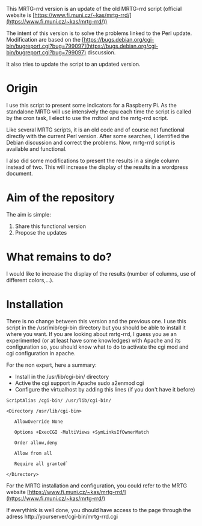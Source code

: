 This MRTG-rrd version is an update of the old MRTG-rrd script (official website is [https://www.fi.muni.cz/~kas/mrtg-rrd/](https://www.fi.muni.cz/~kas/mrtg-rrd/))

The intent of this version is to solve the problems linked to the Perl update. Modification are based on the [https://bugs.debian.org/cgi-bin/bugreport.cgi?bug=799097](https://bugs.debian.org/cgi-bin/bugreport.cgi?bug=799097) discussion.

It also tries to update the script to an updated version.

# Origin
I use this script to present some indicators for a Raspberry Pi. As the standalone MRTG will use intensively the cpu each time the script is called by the cron task, I elect to use the rrdtool and the mrtg-rrd script.

Like several MRTG scripts, it is an old code and of course not functional directly with the current Perl version.
After some searches, I identified the Debian discussion and correct the problems. Now, mrtg-rrd script is available and functional.

I also did some modifications to present the results in a single column instead of two. This will increase the display of the results in a wordpress document.

# Aim of the repository
The aim is simple:
 1. Share this functional version
 2. Propose the updates

# What remains to do?
 I would like to increase the display of the results (number of columns, use of different colors,...). 

# Installation
There is no change between this version and the previous one. I use this script in the /usr/mib/cgi-bin directory but you should be able to install it where you want. If you are looking about mrtg-rrd, I guess you ae an experimented (or at least have some knowledges) with Apache and its configuration so, you should know what to do to activate the cgi mod and cgi configuration in apache.

For the non expert, here a summary:

* Install in the /usr/lib/cgi-bin/ directory
* Active the cgi support in Apache
 sudo a2enmod cgi
* Configure the virtualhost by adding this lines (if you don't have it before)

`ScriptAlias /cgi-bin/ /usr/lib/cgi-bin/`

`<Directory /usr/lib/cgi-bin>`

       AllowOverride None

       Options +ExecCGI -MultiViews +SymLinksIfOwnerMatch

       Order allow,deny

       Allow from all

       Require all granted`

`</Directory>`

For the MRTG installation and configuration, you could refer to the MRTG website [https://www.fi.muni.cz/~kas/mrtg-rrd/](https://www.fi.muni.cz/~kas/mrtg-rrd/)

If everythink is well done, you dhould have access to the page through the adress http://yourserver/cgi-bin/mrtg-rrd.cgi


 





